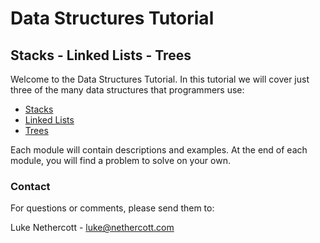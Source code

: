 # Data Structures Tutorial
## Stacks - Linked Lists - Trees

Welcome to the Data Structures Tutorial. In this tutorial we will cover just three of the many data structures that programmers use:

- [Stacks](1-stacks.md)
- [Linked Lists](2-linked-lists.md)
- [Trees](3-trees)

Each module will contain descriptions and examples. At the end of each module, you will find a problem to solve on your own.

### Contact
For questions or comments, please send them to:

Luke Nethercott - luke@nethercott.com
